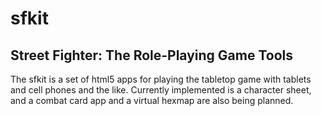 # sfkit
## Street Fighter: The Role-Playing Game Tools

The sfkit is a set of html5 apps for playing the tabletop game with tablets and cell phones and the like. Currently implemented is a character sheet, and a combat card app and a virtual hexmap are also being planned.